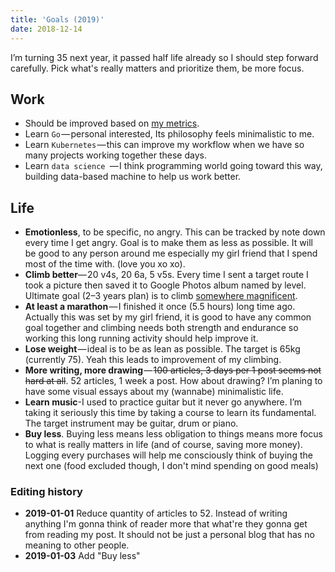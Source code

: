 ```yaml
---
title: 'Goals (2019)'
date: 2018-12-14
---
```


I’m turning 35 next year, it passed half life already so I should step forward carefully. Pick what's really matters and prioritize them, be more focus.

## Work
- Should be improved based on [my metrics](/working-life-metrics).
- Learn `Go` — personal interested, Its philosophy feels minimalistic to me.
- Learn `Kubernetes` — this can improve my workflow when we have so many projects working together these days.
- Learn `data science `— I think programming world going toward this way, building data-based machine to help us work better.

## Life
- __Emotionless__, to be specific, no angry. This can be tracked by note down every time I get angry. Goal is to make them as less as possible. It will be good to any person around me especially my girl friend that I spend most of the time with. (love you xo xo).
- __Climb better__— 20 v4s, 20 6a, 5 v5s. Every time I sent a target route I took a picture then saved it to Google Photos album named by level. Ultimate goal (2–3 years plan) is to climb [somewhere magnificent](https://youtu.be/7DCiOy6Dxe8).
- __At least a marathon__ — I finished it once (5.5 hours) long time ago. Actually this was set by my girl friend, it is good to have any common goal together and climbing needs both strength and endurance so working this long running activity should help improve it.
- __Lose weight__ — ideal is to be as lean as possible. The target is 65kg (currently 75). Yeah this leads to improvement of my climbing.
- __More writing, more drawing__ — ~~100 articles, 3 days per 1 post seems not hard at all~~. 52 articles, 1 week a post. How about drawing? I’m planing to have some visual essays about my (wannabe) minimalistic life.
- __Learn music__-I used to practice guitar but it never go anywhere. I’m taking it seriously this time by taking a course to learn its fundamental. The target instrument may be guitar, drum or piano.
- __Buy less__. Buying less means less obligation to things means more focus to what is really matters in life (and of course, saving more money). Logging every purchases will help me consciously think of buying the next one (food excluded though, I don't mind spending on good meals)

### Editing history
- __2019-01-01__ Reduce quantity of articles to 52. Instead of writing anything I'm gonna think of reader more that what're they gonna get from reading my post. It should not be just a personal blog that has no meaning to other people.
- __2019-01-03__ Add "Buy less"
